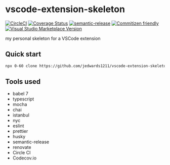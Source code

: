 # vscode-extension-skeleton

[![CircleCI](https://circleci.com/gh/jedwards1211/vscode-extension-skeleton.svg?style=svg)](https://circleci.com/gh/jedwards1211/vscode-extension-skeleton)
[![Coverage Status](https://codecov.io/gh/jedwards1211/vscode-extension-skeleton/branch/master/graph/badge.svg)](https://codecov.io/gh/jedwards1211/vscode-extension-skeleton)
[![semantic-release](https://img.shields.io/badge/%20%20%F0%9F%93%A6%F0%9F%9A%80-semantic--release-e10079.svg)](https://github.com/semantic-release/semantic-release)
[![Commitizen friendly](https://img.shields.io/badge/commitizen-friendly-brightgreen.svg)](http://commitizen.github.io/cz-cli/)
[![Visual Studio Marketplace Version](https://img.shields.io/visual-studio-marketplace/v/jedwards1211.vscode-extension-skeleton)](https://marketplace.visualstudio.com/items?itemName=jedwards1211.vscode-extension-skeleton)

my personal skeleton for a VSCode extension

## Quick start

```sh
npx 0-60 clone https://github.com/jedwards1211/vscode-extension-skeleton.git
```

## Tools used

- babel 7
- typescript
- mocha
- chai
- istanbul
- nyc
- eslint
- prettier
- husky
- semantic-release
- renovate
- Circle CI
- Codecov.io
